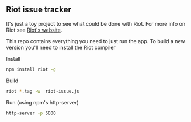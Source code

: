 Riot issue tracker
--------------

It's just a toy project to see what could be done with Riot.
For more info on Riot see [Riot's website](https://muut.com/riotjs/guide/#tag-syntax).

This repo contains everything you need to just run the app.
To build a new version you'll need to install the Riot compiler

Install
````bash
npm install riot -g
````

Build
````bash
riot *.tag -w  riot-issue.js
````

Run (using npm's http-server)
````bash
http-server -p 5000
````
